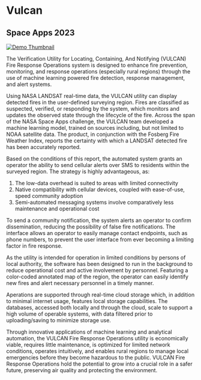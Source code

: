 # Vulcan
## Space Apps 2023 
[![Demo Thumbnail](https://img.youtube.com/vi/dfFkdbG7DV4/0.jpg)](https://youtu.be/dfFkdbG7DV4?feature=shared)

The Verification Utility for Locating, Containing, And Notifying (VULCAN) Fire Response Operations system is designed to enhance fire prevention, monitoring, and response operations (especially rural regions) through the use of machine learning powered fire detection, response management, and alert systems.  

Using NASA LANDSAT real-time data, the VULCAN utility can display detected fires in the user-defined surveying region. Fires are classified as suspected, verified, or responding by the system, which monitors and updates the observed state through the lifecycle of the fire. Across the span of the NASA Space Apps challenge, the VULCAN team developed a machine learning model, trained on sources including, but not limited to NOAA satellite data. The product, in conjunction with the Fosberg Fire Weather Index, reports the certainty with which a LANDSAT detected fire has been accurately reported. 

Based on the conditions of this report, the automated system grants an operator the ability to send cellular alerts over SMS to residents within the surveyed region. The strategy is highly advantageous, as:
1. The low-data overhead is suited to areas with limited connectivity
2. Native compatibility with cellular devices, coupled with ease-of-use, speed community adoption
3. Semi-automated messaging systems involve comparatively less maintenance and operational cost
   
To send a community notification, the system alerts an operator to confirm dissemination, reducing the possibility of false fire notifications. The interface allows an operator to easily manage contact endpoints, such as phone numbers, to prevent the user interface from ever becoming a limiting factor in fire response.

As the utility is intended for operation in limited conditions by persons of local authority, the software has been designed to run in the background to reduce operational cost and active involvement by personnel. Featuring a color-coded annotated map of the region, the operator can easily identify new fires and alert necessary personnel in a timely manner.
	
Aperations are supported through real-time cloud storage which, in addition to minimal internet usage, features local storage capabilities. The databases, accessed both locally and through the cloud, scale to support a high volume of operable systems, with data filtered prior to uploading/saving to minimize storage use.

Through innovative applications of machine learning and analytical automation, the VULCAN Fire Response Operations utility is economically viable, requires little maintenance, is optimized for limited network conditions, operates intuitively, and enables rural regions to manage local emergencies before they become hazardous to the public. VULCAN Fire Response Operations hold the potential to grow into a crucial role in a safer future, preserving air quality and protecting the environment.

